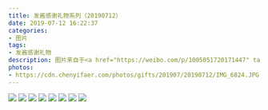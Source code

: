 ```yaml
---
title: 发酱感谢礼物系列（20190712）
date: 2019-07-12 16:22:37
categories:
- 图片
tags:
- 发酱感谢礼物
description: 图片来自于<a href="https://weibo.com/p/1005051720171447" target="_blank">quanmmmmm</a><br/>​​​​​​​​​ ​​​“十分美貌，非常合jo，谢谢冒冒的仙女高跟还～～小编说的也挺好，王总一看就很放心，我小时候经常这么干～” ​​​ ​​​​​​ ​
photos: 
- https://cdn.chenyifaer.com/photos/gifts/201907/20190712/IMG_6824.JPG
---
```


![](https://cdn.chenyifaer.com/photos/gifts/201907/20190712/IMG_6825.JPG)
![](https://cdn.chenyifaer.com/photos/gifts/201907/20190712/IMG_6826.JPG)
![](https://cdn.chenyifaer.com/photos/gifts/201907/20190712/IMG_6827.JPG)
![](https://cdn.chenyifaer.com/photos/gifts/201907/20190712/IMG_6828.JPG)
![](https://cdn.chenyifaer.com/photos/gifts/201907/20190712/IMG_6829.JPG)
![](https://cdn.chenyifaer.com/photos/gifts/201907/20190712/IMG_6830.JPG)
![](https://cdn.chenyifaer.com/photos/gifts/201907/20190712/IMG_6831.JPG)
![](https://cdn.chenyifaer.com/photos/gifts/201907/20190712/IMG_6832.JPG)
